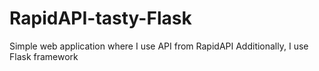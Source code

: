 # RapidAPI-tasty-Flask
Simple web application where I use API from RapidAPI
Additionally, I use Flask framework
